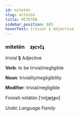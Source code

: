 ```yaml
---
id: mitetën
slug: mitetën
title: MİTETËN
sidebar_position: 685
hoverText: trivial § Adjective
---
```


### mitetën&emsp;<span kind="abugida">ƶɟcɿc̃ʇ</span>

*trivial* **§** Adjective

**Verb**: to be trivial/negligible

**Noun**: triviality/negligibility

**Modifier**: trivial/negligible

Finnish mitätön [ˈmit̪æt̪ø̞n]

*Uralic Language Family*
